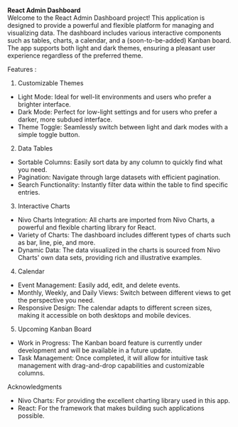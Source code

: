 **React Admin Dashboard**  
Welcome to the React Admin Dashboard project! This application is designed to provide a powerful and flexible platform for managing and visualizing data. The dashboard includes various interactive components such as tables, charts, a calendar, and a (soon-to-be-added) Kanban board. The app supports both light and dark themes, ensuring a pleasant user experience regardless of the preferred theme.  

Features :   
1. Customizable Themes
* Light Mode: Ideal for well-lit environments and users who prefer a brighter interface.
* Dark Mode: Perfect for low-light settings and for users who prefer a darker, more subdued interface.
* Theme Toggle: Seamlessly switch between light and dark modes with a simple toggle button.
2. Data Tables
* Sortable Columns: Easily sort data by any column to quickly find what you need.
* Pagination: Navigate through large datasets with efficient pagination.
* Search Functionality: Instantly filter data within the table to find specific entries.
3. Interactive Charts
* Nivo Charts Integration: All charts are imported from Nivo Charts, a powerful and flexible charting library for React.
* Variety of Charts: The dashboard includes different types of charts such as bar, line, pie, and more.
* Dynamic Data: The data visualized in the charts is sourced from Nivo Charts' own data sets, providing rich and illustrative examples.
4. Calendar
* Event Management: Easily add, edit, and delete events.
* Monthly, Weekly, and Daily Views: Switch between different views to get the perspective you need.
* Responsive Design: The calendar adapts to different screen sizes, making it accessible on both desktops and mobile devices.
5. Upcoming Kanban Board
* Work in Progress: The Kanban board feature is currently under development and will be available in a future update.
* Task Management: Once completed, it will allow for intuitive task management with drag-and-drop capabilities and customizable columns.

Acknowledgments  
* Nivo Charts: For providing the excellent charting library used in this app.   
* React: For the framework that makes building such applications possible.   
